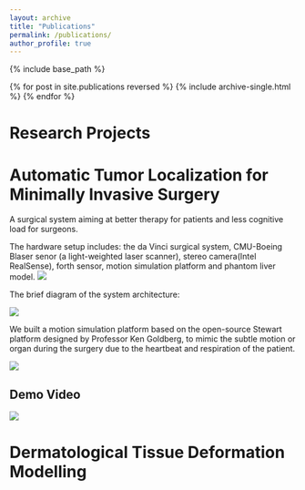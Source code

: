```yaml
---
layout: archive
title: "Publications"
permalink: /publications/
author_profile: true
---
```

<!---
{% if author.googlescholar %}
  You can also find my articles on <u><a href="{{author.googlescholar}}">my Google Scholar profile</a>.</u>
{% endif %}
--->

{% include base_path %}

{% for post in site.publications reversed %}
  {% include archive-single.html %}
{% endfor %}

Research Projects
======

<!---
{% include base_path %}

{% for post in site.reseach reversed %}
  {% include archive-single.html %}
{% endfor %}
--->


Automatic Tumor Localization for Minimally Invasive Surgery
======

A surgical system aiming at better therapy for patients and less cognitive load for surgeons.

The hardware setup includes: the da Vinci surgical system, CMU-Boeing Blaser senor (a light-weighted laser scanner), stereo camera(Intel RealSense), forth sensor, motion simulation platform and phantom liver model.
![](https://changshiraine.github.io/images/dvrk_system.png )

The brief diagram of the system architecture:

![](https://changshiraine.github.io/images/dcrk_arch.png)

We built a motion simulation platform based on the open-source Stewart platform designed by Professor Ken Goldberg, to mimic the subtle motion or organ during the surgery due to the heartbeat and respiration of the patient.

![](https://changshiraine.github.io/images/dvrm_msp.jpg)

Demo Video
---------------

[![](https://changshiraine.github.io/images/research_front.jpg)](https://www.youtube.com/watch?v=6q6407emmPA)

Dermatological Tissue Deformation Modelling
======




